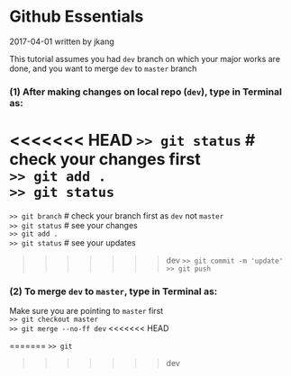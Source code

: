 # Github Essentials  
2017-04-01 written by jkang

This tutorial assumes you had ```dev``` branch on which your major works are done, and you want to merge ```dev``` to ```master``` branch  

### (1) After making changes on local repo (```dev```), type in Terminal as:
<<<<<<< HEAD
```>> git status```  # check your changes first  
```>> git add .```  
```>> git status```  
=======
```>> git branch```  # check your branch first as ```dev``` not ```master```  
```>> git status```  # see your changes  
```>> git add .```  
```>> git status```  # see your updates
>>>>>>> dev
```>> git commit -m 'update'```  
```>> git push```  

### (2) To merge ```dev``` to ```master```, type in Terminal as:  
Make sure you are pointing to ```master``` first  
```>> git checkout master```  
```>> git merge --no-ff dev```
<<<<<<< HEAD

=======
```>> git```
>>>>>>> dev
